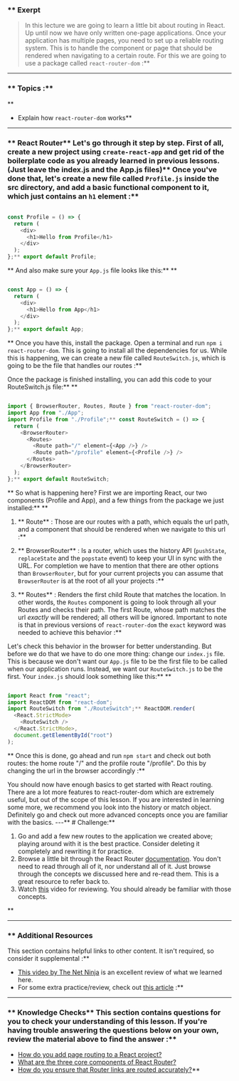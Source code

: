 ### ** Exerpt
>In this lecture we are going to learn a little bit about routing in React. Up until now we have only written one-page applications. Once your application has multiple pages, you need to set up a reliable routing system. This is to handle the component or page that should be rendered when navigating to a certain route. For this we are going to use a package called `react-router-dom` :**



---


### ** Topics :**
 ** 
- Explain how `react-router-dom` works** 

---


### ** React Router** Let's go through it step by step. First of all, create a new project using `create-react-app` and get rid of the boilerplate code as you already learned in previous lessons. (Just leave the index.js and the App.js files)** Once you've done that, let's create a new file called `Profile.js` inside the src directory, and add a basic functional component to it, which just contains an `h1` element :**


```js

const Profile = () => {
  return (
    <div>
      <h1>Hello from Profile</h1>
    </div>
  );
};** export default Profile;

```
** And also make sure your `App.js` file looks like this:** ** 

```js

const App = () => {
  return (
    <div>
      <h1>Hello from App</h1>
    </div>
  );
};** export default App;

```
** Once you have this, install the package. Open a terminal and run `npm i react-router-dom`. This is going to install all the dependencies for us.
While this is happening, we can create a new file called `RouteSwitch.js`, which is going to be the file that handles our routes :**

Once the package is finished installing, you can add this code to your RouteSwitch.js file:** ** 

```js

import { BrowserRouter, Routes, Route } from "react-router-dom";
import App from "./App";
import Profile from "./Profile";** const RouteSwitch = () => {
  return (
    <BrowserRouter>
      <Routes>
        <Route path="/" element={<App />} />
        <Route path="/profile" element={<Profile />} />
      </Routes>
    </BrowserRouter>
  );
};** export default RouteSwitch;

```
** <span id="components">So what is happening here?</span> First we are importing React, our two components (Profile and App), and a few things from the package we just installed:** ** 
1. ** Route** : Those are our routes with a path, which equals the url path, and a component that should be rendered when we navigate to this url :**

2. ** BrowserRouter** : Is a router, which uses the history API (`pushState`, `replaceState` and the `popstate` event) to keep your UI in sync with the URL. For completion we have to mention that there are other options than `BrowserRouter`, but for your current projects you can assume that `BrowserRouter` is at the root of all your projects :**

3. ** Routes** : Renders the first child Route that matches the location. In other words, the `Routes` component is going to look through all your Routes and checks their path. The first Route, whose path matches the url *exactly* will be rendered; all others will be ignored. Important to note is that in previous versions of `react-router-dom` the `exact` keyword was needed to achieve this behavior :**

Let's check this behavior in the browser for better understanding. But before we do that we have to do one more thing: change our `index.js` file. This is because we don't want our `App.js` file to be the first file to be called when our application runs. Instead, we want our `RouteSwitch.js` to be the first. Your `index.js` should look something like this:** ** 

```js

import React from "react";
import ReactDOM from "react-dom";
import RouteSwitch from "./RouteSwitch";** ReactDOM.render(
  <React.StrictMode>
    <RouteSwitch />
  </React.StrictMode>,
  document.getElementById("root")
);

```
** Once this is done, go ahead and run `npm start` and check out both routes: the home route "/" and the profile route "/profile". Do this by changing the url in the browser accordingly :**

You should now have enough basics to get started with React routing. There are a lot more features to react-router-dom which are extremely useful, but out of the scope of this lesson. If you are interested in learning some more, we recommend you look into the history or match object. Definitely go and check out more advanced concepts once you are familiar with the basics.
---** # Challenge:** <div class="lesson-content__panel" markdown="1">
1. Go and add a few new routes to the application we created above; playing around with it is the best practice. Consider deleting it completely and rewriting it for practice.
2. Browse a little bit through the React Router [documentation](https://reactrouter.com/docs/en/v6/getting-started/overview). You don't need to read through all of it, nor understand all of it. Just browse through the concepts we discussed here and re-read them. This is a great resource to refer back to.
3. Watch [this](https://www.youtube.com/watch?v=Law7wfdg_ls) video for reviewing. You should already be familiar with those concepts.
</div>** 

---


### ** Additional Resources
This section contains helpful links to other content. It isn't required, so consider it supplemental :**

- [This video by The Net Ninja](https://www.youtube.com/watch?v=QUz3k2O3ZJU&ab_channel=TheNetNinja) is an excellent review of what we learned here.
- For some extra practice/review, check out [this article](https://css-tricks.com/learning-react-router/) :**



---


### ** Knowledge Checks** This section contains questions for you to check your understanding of this lesson. If you're having trouble answering the questions below on your own, review the material above to find the answer :**

- <a class="knowledge-check-link" href="#react-router">How do you add page routing to a React project?</a>
- <a class="knowledge-check-link" href="#components">What are the three core components of React Router?</a>
- <a class="knowledge-check-link" href="#routing">How do you ensure that Router links are routed accurately?</a>** 
